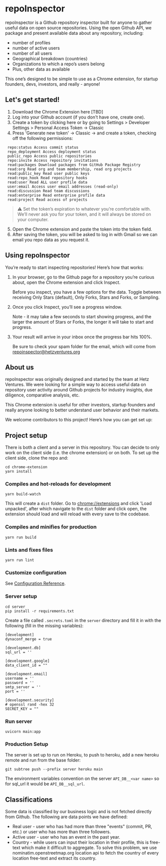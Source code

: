 # repoInspector

repoInspector is a Github repository inspector built for anyone to gather useful data on open source repositories. Using the open Github API, we package and present available data about any repository, including: 
- number of profiles 
- number of active users 
- number of all users
- Geographical breakdown (countries)
- Organizations to which a repo’s users belong
- Plus, other data as available

This one’s designed to be simple to use as a Chrome extension, for startup founders, devs, investors, and really - anyone!  


## Let's get started!
1. Download the Chrome Extension here [TBD] 
2. Log into your Github account (if you don't have one, create one).
3. Create a token by clicking here or by going to Settings > Developer Settings > Personal Access Token -> Classic
4. Press 'Generate new token' -> Classic -> and create a token, checking off the following permissions:

```
 repo:status Access commit status
 repo_deployment Access deployment status
 public_repo Access public repositories
 repo:invite Access repository invitations
 read:packages Download packages from GitHub Package Registry
 read:org Read org and team membership, read org projects
 read:public_key Read user public keys
 read:repo_hook Read repository hooks
 read:user Read ALL user profile data
 user:email Access user email addresses (read-only)
 read:discussion Read team discussions
 read:enterprise Read enterprise profile data
 read:project Read access of projects
```
> :warning: Set the token’s expiration to whatever you’re comfortable with. We’ll never ask you for your token, and it will always be stored on your computer.

5. Open the Chrome extension and paste the token into the token field. 
6. After saving the token, you will be asked to log in with Gmail so we can email you repo data as you request it.

## Using repoInspector
You’re ready to start inspecting repositories! Here’s how that works: 

1. In your browser, go to the Github page for a repository you’re curious about, open the Chrome extension and click Inspect. 
     
     Before you inspect, you have a few options for the data. Toggle between receiving Only Stars (default), Only Forks, Stars and Forks, or Sampling.
2. Once you click Inspect, you’ll see a progress window. 
     
     Note - it may take a few seconds to start showing progress, and the larger the amount of Stars or Forks, the longer it will take to start and progress. 
3. Your result will arrive in your inbox once the progress bar hits 100%. 
     
     Be sure to check your spam folder for the email, which will come from repoinspector@hetzventures.org

## About us 
repoInspector was originally designed and started by the team at Hetz Ventures. We were looking for a simple way to access useful data on repository user activity around Github projects for industry insights, due diligence, comparative analysis, etc. 

This Chrome extension is useful for other investors, startup founders and really anyone looking to better understand user behavior and their markets. 

We welcome contributors to this project! Here’s how you can get set up:

## Project setup
There is both a client and a server in this repository. You can decide to only work on the client side (i.e. the chrome extension) or on both.
To set up the client side, clone the repo and:
```
cd chrome-extension
yarn install
```

### Compiles and hot-reloads for development
```
yarn build-watch
```
This will create a `dist` folder. Go to [chrome://extensions](chrome://extensions) and click 'Load unpacked', after which navigate to the `dist` folder and click open, the extension should load and will reload with every save to the codebase.

### Compiles and minifies for production
```
yarn run build
```

### Lints and fixes files
```
yarn run lint
```

### Customize configuration
See [Configuration Reference](https://cli.vuejs.org/config/).


### Server setup
```
cd server
pip install -r requirements.txt
```
Create a file called `.secrets.toml` in the `server` directory and fill it in with the following (fill in the missing variables):
```
[development]
dynaconf_merge = true

[development.db]
sql_url = ''

[development.google]
data_client_id = ""

[development.email]
username = ''
password = ''
smtp_server = ''
port = ''

[development.security]
# openssl rand -hex 32
SECRET_KEY = ""
```
### Run server
```
uvicorn main:app
```
### Production Setup
The server is set up to run on Heroku, to push to heroku, add a new heroku remote and run from the base folder:
```
git subtree push --prefix server heroku main
```
The environment variables convention on the server `API_DB__<var name>` so for sql_url it would be `API_DB__sql_url`.
## Classifications

Some data is classified by our business logic and is not fetched directly from Github. The following are data points we have defined:
- Real user - user who has had more than three "events" (commit, PR, etc.) or user who has more than three followers.
- Active user - user who has an event in the past year.
- Country - while users can input their location in their profile, this is free-text which make it difficult to aggregate. To solve this problem, we use nominatim.openstreetmap.org location api to fetch the country of every location free-text and extract its country.
